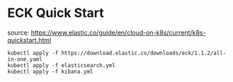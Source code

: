 # ECK Quick Start

source: https://www.elastic.co/guide/en/cloud-on-k8s/current/k8s-quickstart.html

```
kubectl apply -f https://download.elastic.co/downloads/eck/1.1.2/all-in-one.yaml
kubectl apply -f elasticsearch.yml
kubectl apply -f kibana.yml
```

